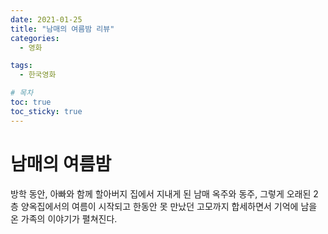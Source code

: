 ```yaml
---
date: 2021-01-25
title: "남매의 여름밤 리뷰"
categories:
  - 영화

tags:
  - 한국영화

# 목차
toc: true  
toc_sticky: true
---
```


# 남매의 여름밤

방학 동안, 아빠와 함께 할아버지 집에서 지내게 된 남매 옥주와 동주, 그렇게 오래된 2층 양옥집에서의 여름이 시작되고 한동안 못 만났던 고모까지 합세하면서 기억에 남을 온 가족의 이야기가 펼쳐진다.
